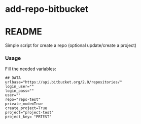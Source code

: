 # add-repo-bitbucket

# README #
Simple script for create a repo (optional update/create a project) 


### Usage ###

Fill the needed variables: 

```
## DATA
urlbase="https://api.bitbucket.org/2.0/repositories/"
login_user=""
login_pass=""
user=""
repo="repo-test"
private_mode=True
create_project=True
project="project-test"
project_key= "PRTEST"
